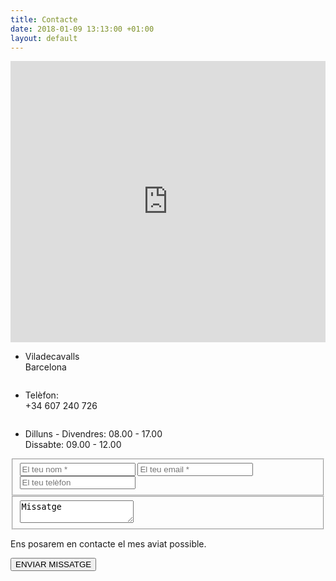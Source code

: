 ```yaml
---
title: Contacte
date: 2018-01-09 13:13:00 +01:00
layout: default
---
```


<div class="theme-page padding-bottom-66">
	<div class="clearfix">
		<div class="row full-width">
      <iframe width="100%" height="450" frameborder="0" scrolling="no" marginheight="0" marginwidth="0" src="https://www.openstreetmap.org/export/embed.html?bbox=1.927757263183594%2C41.541895239720034%2C1.978740692138672%2C41.56450439296576&amp;layer=mapnik" style="border: 0"></iframe>
    </div>
		<div class="row page-margin-top">
			<div class="column column-1-3">
				<ul class="features-list">
					<li class="sl-small-location">
						<p>Viladecavalls<br>Barcelona</p>
					</li>
				</ul>
			</div>
			<div class="column column-1-3">
				<ul class="features-list">
					<li class="sl-small-phone">
						<p>Telèfon:<br>+34 607 240 726</p>
					</li>
				</ul>
			</div>
			<div class="column column-1-3">
				<ul class="features-list">
					<li class="sl-small-clock">
						<p>Dilluns - Divendres: 08.00 - 17.00<br>Dissabte: 09.00 - 12.00</p>
					</li>
				</ul>
			</div>
		</div>
		<div class="row page-margin-top"></div>
	</div>

  <!-- contact form -->
  <div class="row page-margin-top">
    <form class="contact-form pageclip-form" id="contact-form" method="post" action="https://send.pageclip.co/LegcXgflrrfaA29lc2turjuEbPpxLS7u/contact-form">
      <div class="row">
        <fieldset class="column column-1-2">
          <input class="text-input hint" name="name" required type="text" value="" placeholder="El teu nom *">
          <input class="text-input hint" name="email" required type="text" value="" placeholder="El teu email *">
          <input class="text-input hint" name="phone" type="text" value="" placeholder="El teu telèfon">
        </fieldset>
        <fieldset class="column column-1-2">
          <textarea name="message" placeholder="Missatge" class="hint">Missatge</textarea>
        </fieldset>
      </div>
      <div class="row margin-top-30">
        <div class="column column-1-2">
          <p class="description t1">Ens posarem en contacte el mes aviat possible.</p>
        </div>
        <div class="column column-1-2 align-right">
          <input type="hidden" name="action" value="contact_form">
          <input type="submit" name="submit" value="ENVIAR MISSATGE" class="more active pageclip-form__submit">
        </div>
      </div>
    </form>
  </div>
</div>

<script src="https://s.pageclip.co/v1/pageclip.js" charset="utf-8"></script>
<link rel="stylesheet" href="https://s.pageclip.co/v1/pageclip.css" media="screen">
